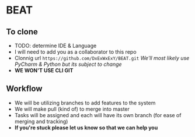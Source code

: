 # BEAT

## To clone 
* TODO: determine IDE & Language
* I will need to add you as a collaborator to this repo
* Clonnig url `https://github.com/DxExWxExY/BEAT.git` <em> We'll most likely use PyCharm & Python but its subject to change </em>
* <strong> WE WON'T USE CLI GIT </strong>

## Workflow
* We will be utilizing branches to add features to the system
* We will make pull (kind of) to merge into master
* Tasks will be assigned and each will have its own branch (for ease of merging and tracking)
* <strong> If you're stuck please let us know so that we can help you </strong>
